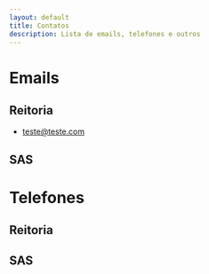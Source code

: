 ```yaml
---
layout: default
title: Contatos
description: Lista de emails, telefones e outros
---
```


<!-- 
Em href="" colocar dentro das aspas o link 
do caminho do arquivo audios.md do respectivo ano
-->

# Emails
## Reitoria
<ul>
    <li><a href="mailto:teste@teste.com">teste@teste.com</a></li>
</ul>

## SAS


# Telefones
## Reitoria

## SAS

